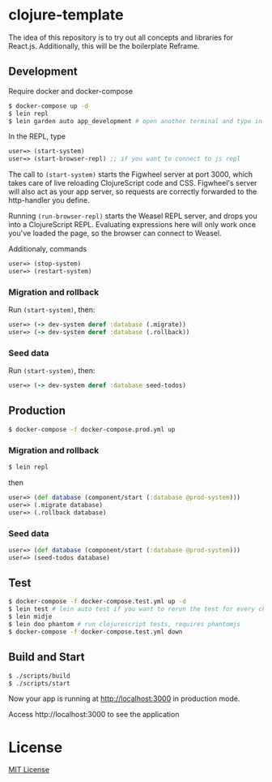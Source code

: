 # clojure-template
The idea of this repository is to try out all concepts and libraries for React.js.
Additionally, this will be the boilerplate Reframe.

## Development
Require docker and docker-compose

```bash
$ docker-compose up -d
$ lein repl
$ lein garden auto app_development # open another terminal and type in
```

In the REPL, type

```clojure
user=> (start-system)
user=> (start-browser-repl) ;; if you want to connect to js repl
```

The call to `(start-system)` starts the Figwheel server at port 3000, which takes care of
live reloading ClojureScript code and CSS. Figwheel's server will also act as
your app server, so requests are correctly forwarded to the http-handler you
define.

Running `(run-browser-repl)` starts the Weasel REPL server, and drops you into a
ClojureScript REPL. Evaluating expressions here will only work once you've
loaded the page, so the browser can connect to Weasel.

Additionaly, commands

```clojure
user=> (stop-system)
user=> (restart-system)
```

### Migration and rollback

Run `(start-system)`, then:

```clojure
user=> (-> dev-system deref :database (.migrate))
user=> (-> dev-system deref :database (.rollback))
```

### Seed data
Run `(start-system)`, then:

```clojure
user=> (-> dev-system deref :database seed-todos)
```

## Production
```bash
$ docker-compose -f docker-compose.prod.yml up
```

### Migration and rollback
```bash
$ lein repl
```

then

```clojure
user=> (def database (component/start (:database @prod-system)))
user=> (.migrate database)
user=> (.rollback database)
```

### Seed data
```clojure
user=> (def database (component/start (:database @prod-system)))
user=> (seed-todos database)
```

## Test

```bash
$ docker-compose -f docker-compose.test.yml up -d
$ lein test # lein auto test if you want to rerun the test for every change
$ lein midje
$ lein doo phantom # run clojurescript tests, requires phantomjs
$ docker-compose -f docker-compose.test.yml down
```

## Build and Start

```bash
$ ./scripts/build
$ ./scripts/start
```

Now your app is running at
[http://localhost:3000](http://localhost:3000) in production mode.

Access http://localhost:3000 to see the application

# License

[MIT License](http://en.wikipedia.org/wiki/MIT_License)
